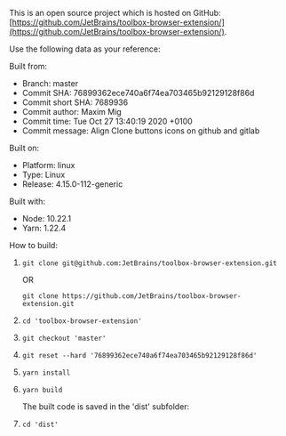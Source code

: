 This is an open source project which is hosted on GitHub: [https://github.com/JetBrains/toolbox-browser-extension/](https://github.com/JetBrains/toolbox-browser-extension/).

Use the following data as your reference:

Built from:

* Branch: master
* Commit SHA: 76899362ece740a6f74ea703465b92129128f86d
* Commit short SHA: 7689936
* Commit author: Maxim Mig
* Commit time: Tue Oct 27 13:40:19 2020 +0100
* Commit message: Align Clone buttons icons on github and gitlab

Built on:
* Platform: linux
* Type: Linux
* Release: 4.15.0-112-generic

Built with:
* Node: 10.22.1
* Yarn: 1.22.4

How to build:

1. `git clone git@github.com:JetBrains/toolbox-browser-extension.git`

   OR  

   `git clone https://github.com/JetBrains/toolbox-browser-extension.git`  
2. `cd 'toolbox-browser-extension'`
3. `git checkout 'master'`
4. `git reset --hard '76899362ece740a6f74ea703465b92129128f86d'`
5. `yarn install`
6. `yarn build`

   The built code is saved in the 'dist' subfolder:  

7. `cd 'dist'`